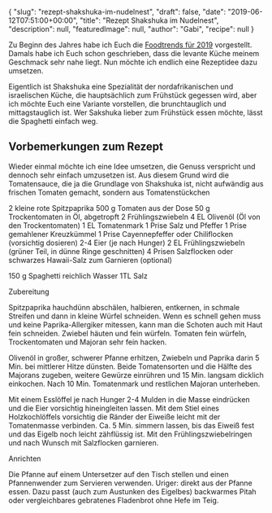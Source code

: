 {
    "slug": "rezept-shakshuka-im-nudelnest",
    "draft": false,
    "date": "2019-06-12T07:51:00+00:00",
    "title": "Rezept Shakshuka im Nudelnest",
    "description": null,
    "featuredImage": null,
    "author": "Gabi",
    "recipe": null
}

Zu Beginn des Jahres habe ich Euch die [Foodtrends für 2019](https://kochfokus.de/artikel/die-top-food-trends-fuer-2019/ "Foodtrends für 2019") vorgestellt. Damals habe ich Euch schon geschrieben, dass die levante Küche meinem Geschmack sehr nahe liegt. Nun möchte ich endlich eine Rezeptidee dazu umsetzen.

Eigentlich ist Shakshuka eine Spezialität der nordafrikanischen und israelischen Küche, die hauptsächlich zum Frühstück gegessen wird, aber ich möchte Euch eine Variante vorstellen, die brunchtauglich und mittagstauglich ist. Wer Sakshuka lieber zum Frühstück essen möchte, lässt die Spaghetti einfach weg.

## Vorbemerkungen zum Rezept

Wieder einmal möchte ich eine Idee umsetzen, die Genuss verspricht und dennoch sehr einfach umzusetzen ist. Aus diesem Grund wird die Tomatensauce, die ja die Grundlage von Shakshuka ist, nicht aufwändig aus frischen Tomaten gemacht, sondern aus Tomatenstückchen 

2 kleine rote Spitzpaprika
500 g Tomaten aus der Dose
50 g Trockentomaten in Öl, abgetropft
2 Frühlingszwiebeln
4 EL Olivenöl (Öl von den Trockentomaten)
1 EL Tomatenmark
1 Prise Salz und Pfeffer
1 Prise gemahlener Kreuzkümmel
1 Prise Cayennepfeffer oder Chiliflocken (vorsichtig dosieren)
2-4 Eier (je nach Hunger)
2 EL Frühlingszwiebeln (grüner Teil, in dünne Ringe geschnitten)
4 Prisen Salzflocken oder schwarzes Hawaii-Salz zum Garnieren (optional)

150 g Spaghetti
reichlich Wasser
1TL Salz

Zubereitung

Spitzpaprika hauchdünn abschälen, halbieren, entkernen, in schmale Streifen und dann in kleine Würfel schneiden. Wenn es schnell gehen muss und keine Paprika-Allergiker mitessen, kann man die Schoten auch mit Haut fein schneiden. Zwiebel häuten und fein würfeln. Tomaten fein würfeln, Trockentomaten und Majoran sehr fein hacken.

Olivenöl in großer, schwerer Pfanne erhitzen, Zwiebeln und Paprika darin 5 Min. bei mittlerer Hitze dünsten. Beide Tomatensorten und die Hälfte des Majorans zugeben, weitere Gewürze einrühren und 15 Min. langsam dicklich einkochen. Nach 10 Min. Tomatenmark und restlichen Majoran unterheben.

Mit einem Esslöffel je nach Hunger 2-4 Mulden in die Masse eindrücken und die Eier vorsichtig hineingleiten lassen. Mit dem Stiel eines Holzkochlöffels vorsichtig die Ränder der Eiweiße leicht mit der Tomatenmasse verbinden. Ca. 5 Min. simmern lassen, bis das Eiweiß fest und das Eigelb noch leicht zähflüssig ist. Mit den Frühlingszwiebelringen und nach Wunsch mit Salzflocken garnieren.

Anrichten

Die Pfanne auf einem Untersetzer auf den Tisch stellen und einen Pfannenwender zum Servieren verwenden. Uriger: direkt aus der Pfanne essen. Dazu passt (auch zum Austunken des Eigelbes) backwarmes Pitah oder vergleichbares gebratenes Fladenbrot ohne Hefe im Teig.